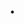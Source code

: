 # <number>. <title>

Date: <current-date>

## Status

Accepted | Deprecated | Superseded by <link-to-new-adr>

## Context

We have options...

## Decision

We decide to do X...

## Consequences

Therefore Y...